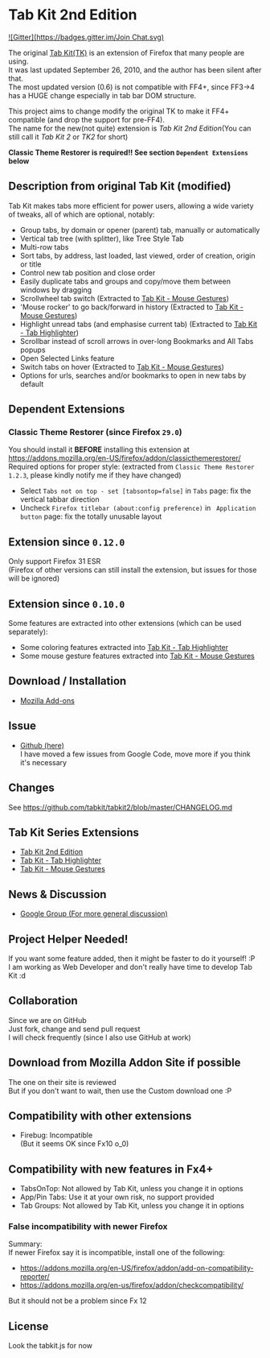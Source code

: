 # Tab Kit 2nd Edition
[![Gitter](https://badges.gitter.im/Join Chat.svg)](https://gitter.im/tabkit/tabkit2?utm_source=badge&utm_medium=badge&utm_campaign=pr-badge&utm_content=badge)

The original [Tab Kit(TK)](https://addons.mozilla.org/en-us/firefox/addon/tab-kit/) is an extension of Firefox that many people are using.  
It was last updated September 26, 2010, and the author has been silent after that.  
The most updated version (0.6) is not compatible with FF4+, since FF3->4 has a HUGE change especially in tab bar DOM structure.

This project aims to change modify the original TK to make it FF4+ compatible (and drop the support for pre-FF4).  
The name for the new(not quite) extension is *Tab Kit 2nd Edition*(You can still call it *Tab Kit 2* or *TK2* for short)

**Classic Theme Restorer is required!! See section `Dependent Extensions` below**


## Description from original Tab Kit (modified)
Tab Kit makes tabs more efficient for power users, allowing a wide variety of tweaks, all of which are optional, notably:

- Group tabs, by domain or opener (parent) tab, manually or automatically
- Vertical tab tree (with splitter), like Tree Style Tab
- Multi-row tabs
- Sort tabs, by address, last loaded, last viewed, order of creation, origin or title
- Control new tab position and close order
- Easily duplicate tabs and groups and copy/move them between windows by dragging
- Scrollwheel tab switch (Extracted to [Tab Kit - Mouse Gestures](https://github.com/tabkit/mouse-gestures))
- 'Mouse rocker' to go back/forward in history (Extracted to [Tab Kit - Mouse Gestures](https://github.com/tabkit/mouse-gestures))
- Highlight unread tabs (and emphasise current tab) (Extracted to [Tab Kit - Tab Highlighter](https://github.com/tabkit/tab-highlighter))
- Scrollbar instead of scroll arrows in over-long Bookmarks and All Tabs popups
- Open Selected Links feature
- Switch tabs on hover (Extracted to [Tab Kit - Mouse Gestures](https://github.com/tabkit/mouse-gestures))
- Options for urls, searches and/or bookmarks to open in new tabs by default


## Dependent Extensions

### Classic Theme Restorer (since Firefox `29.0`)
You should install it **BEFORE** installing this extension at https://addons.mozilla.org/en-US/firefox/addon/classicthemerestorer/  
Required options for proper style: (extracted from `Classic Theme Restorer` `1.2.3`, please kindly notify me if they have changed)
- Select `Tabs not on top - set [tabsontop=false]` in `Tabs` page: fix the vertical tabbar direction  
- Uncheck `Firefox titlebar (about:config preference)` in ` Application button` page: fix the totally unusable layout  


## Extension since `0.12.0`
Only support Firefox 31 ESR  
(Firefox of other versions can still install the extension, but issues for those will be ignored)


## Extension since `0.10.0`
Some features are extracted into other extensions (which can be used separately):
- Some coloring features extracted into [Tab Kit - Tab Highlighter](https://github.com/tabkit/tab-highlighter)
- Some mouse gesture features extracted into [Tab Kit - Mouse Gestures](https://github.com/tabkit/mouse-gestures)


## Download / Installation
- [Mozilla Add-ons](https://addons.mozilla.org/en-US/firefox/addon/tabkit-2nd-edition/)  


## Issue
- [Github (here)](https://github.com/tabkit/tabkit2/issues)  
I have moved a few issues from Google Code, move more if you think it's necessary


## Changes
See https://github.com/tabkit/tabkit2/blob/master/CHANGELOG.md


## Tab Kit Series Extensions
- [Tab Kit 2nd Edition](https://github.com/tabkit/tabkit2)
- [Tab Kit - Tab Highlighter](https://github.com/tabkit/tab-highlighter)
- [Tab Kit - Mouse Gestures](https://github.com/tabkit/mouse-gestures)


## News & Discussion
- [Google Group (For more general discussion)](http://groups.google.com/group/tabkit-2nd-edition)


## Project Helper Needed!
If you want some feature added, then it might be faster to do it yourself! :P  
I am working as Web Developer and don't really have time to develop Tab Kit :d


## Collaboration
Since we are on GitHub  
Just fork, change and send pull request  
I will check frequently (since I also use GitHub at work)

## Download from Mozilla Addon Site if possible  
The one on their site is reviewed  
But if you don't want to wait, then use the Custom download one :P


## Compatibility with other extensions
- Firebug: Incompatible  
(But it seems OK since Fx10 o_0)


## Compatibility with new features in Fx4+
- TabsOnTop: Not allowed by Tab Kit, unless you change it in options
- App/Pin Tabs: Use it at your own risk, no support provided
- Tab Groups: Not allowed by Tab Kit, unless you change it in options


### False incompatibility with newer Firefox
Summary:  
If newer Firefox say it is incompatible, install one of the following:  
- https://addons.mozilla.org/en-US/firefox/addon/add-on-compatibility-reporter/
- https://addons.mozilla.org/en-us/firefox/addon/checkcompatibility/

But it should not be a problem since Fx 12


## License
Look the tabkit.js for now
